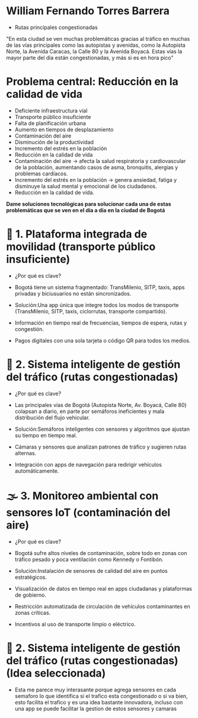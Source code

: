 # William Fernando Torres Barrera

* Rutas principales congestionadas
  
"En esta ciudad se ven muchas problemáticas gracias al tráfico en muchas de las vías principales como las autopistas y    avenidas, como la Autopista Norte, la Avenida Caracas, la Calle 80 y la Avenida Boyacá. Estas vías la mayor parte del día están congestionadas, y más si es en hora pico"

# Problema central: Reducción en la calidad de vida

* Deficiente infraestructura vial
* Transporte público insuficiente
* Falta de planificación urbana
* Aumento en tiempos de desplazamiento
* Contaminación del aire
* Disminución de la productividad
* Incremento del estrés en la población
* Reducción en la calidad de vida
* Contaminación del aire → afecta la salud respiratoria y cardiovascular de la población, aumentando casos de asma, bronquitis, alergias y problemas cardíacos.
* Incremento del estrés en la población → genera ansiedad, fatiga y disminuye la salud mental y emocional de los ciudadanos.
* Reducción en la calidad de vida.

**Dame soluciones tecnológicas para solucionar cada una de estas problemáticas que se ven en el día a día en la ciudad de Bogotá**

# 🚌 1. Plataforma integrada de movilidad (transporte público insuficiente)

* ¿Por qué es clave?
* Bogotá tiene un sistema fragmentado: TransMilenio, SITP, taxis, apps privadas y biciusuarios no están sincronizados.

* Solución:Una app única que integre todos los modos de transporte (TransMilenio, SITP, taxis, ciclorrutas, transporte compartido).

* Información en tiempo real de frecuencias, tiempos de espera, rutas y congestión.

* Pagos digitales con una sola tarjeta o código QR para todos los medios.

# 🚦 2. Sistema inteligente de gestión del tráfico (rutas congestionadas)

* ¿Por qué es clave?
* Las principales vías de Bogotá (Autopista Norte, Av. Boyacá, Calle 80) colapsan a diario, en parte por semáforos ineficientes y mala distribución del flujo vehicular.

* Solución:Semáforos inteligentes con sensores y algoritmos que ajustan su tiempo en tiempo real.

* Cámaras y sensores que analizan patrones de tráfico y sugieren rutas alternas.

* Integración con apps de navegación para redirigir vehículos automáticamente.

# 🌫️ 3. Monitoreo ambiental con sensores IoT (contaminación del aire)

* ¿Por qué es clave?
* Bogotá sufre altos niveles de contaminación, sobre todo en zonas con tráfico pesado y poca ventilación como Kennedy o Fontibón.

* Solución:Instalación de sensores de calidad del aire en puntos estratégicos.

* Visualización de datos en tiempo real en apps ciudadanas y plataformas de gobierno.

* Restricción automatizada de circulación de vehículos contaminantes en zonas críticas.

* Incentivos al uso de transporte limpio o eléctrico.

# 🚦 2. Sistema inteligente de gestión del tráfico (rutas congestionadas) (Idea seleccionada)
* Esta me parece muy interasante porque agrega sensores en cada semaforo lo que identifica si el trafico esta congestionado o si va
bien, esto facilita el trafico y es una idea bastante innovadora, incluso con una app se puede facilitar la gestion de estos sensores y camaras
